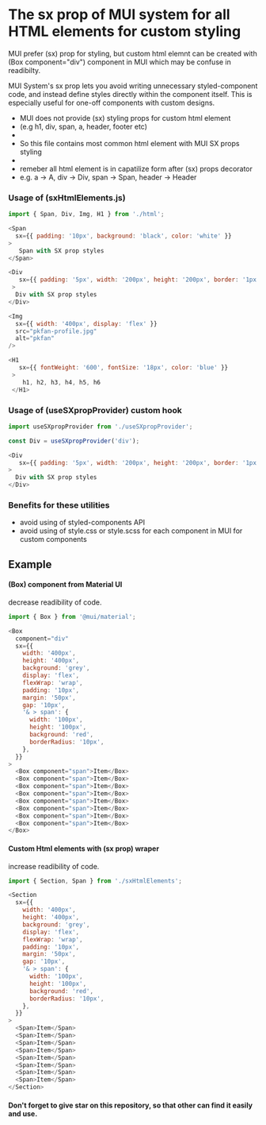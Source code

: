 # The sx prop of MUI system for all HTML elements for custom styling
MUI prefer (sx) prop for styling, but custom html elemnt can be created with (Box component="div") component in MUI which may be confuse in readibilty.

MUI System's sx prop lets you avoid writing unnecessary styled-component code, and instead define styles directly within the component itself. This is especially useful for one-off components with custom designs.

 * MUI does not provide (sx) styling props for custom html element
 * (e.g h1, div, span, a, header, footer etc)
 *
 * So this file contains most common html element with MUI SX props styling
 *
 * remeber all html element is in capatilize form after (sx) props decorator
 * e.g. a -> A, div -> Div, span -> Span, header -> Header

### Usage of (sxHtmlElements.js)
```js
import { Span, Div, Img, H1 } from './html';

<Span 
  sx={{ padding: '10px', background: 'black', color: 'white' }}
>
   Span with SX prop styles
</Span>

<Div 
   sx={{ padding: '5px', width: '200px', height: '200px', border: '1px solid red' }}
 >
  Div with SX prop styles
</Div>

<Img 
  sx={{ width: '400px', display: 'flex' }} 
  src="pkfan-profile.jpg" 
  alt="pkfan" 
/>

<H1 
   sx={{ fontWeight: '600', fontSize: '18px', color: 'blue' }}
 >
    h1, h2, h3, h4, h5, h6
 </H1>

```
### Usage of (useSXpropProvider) custom hook
```js
import useSXpropProvider from './useSXpropProvider';

const Div = useSXpropProvider('div');

<Div 
   sx={{ padding: '5px', width: '200px', height: '200px', border: '1px solid red' }}
>
  Div with SX prop styles
</Div>

```

### Benefits for these utilities
* avoid using of styled-components API
* avoid using of style.css or style.scss for each component in MUI for custom components

## Example

#### (Box) component from Material UI
decrease readibility of code.

```js
import { Box } from '@mui/material';

<Box
  component="div"
  sx={{
    width: '400px',
    height: '400px',
    background: 'grey',
    display: 'flex',
    flexWrap: 'wrap',
    padding: '10px',
    margin: '50px',
    gap: '10px',
    '& > span': {
      width: '100px',
      height: '100px',
      background: 'red',
      borderRadius: '10px',
    },
  }}
>
  <Box component="span">Item</Box>
  <Box component="span">Item</Box>
  <Box component="span">Item</Box>
  <Box component="span">Item</Box>
  <Box component="span">Item</Box>
  <Box component="span">Item</Box>
  <Box component="span">Item</Box>
  <Box component="span">Item</Box>
</Box>
```

#### Custom Html elements with (sx prop) wraper
increase readibility of code.

```js
import { Section, Span } from './sxHtmlElements';

<Section
  sx={{
    width: '400px',
    height: '400px',
    background: 'grey',
    display: 'flex',
    flexWrap: 'wrap',
    padding: '10px',
    margin: '50px',
    gap: '10px',
    '& > span': {
      width: '100px',
      height: '100px',
      background: 'red',
      borderRadius: '10px',
    },
  }}
>
  <Span>Item</Span>
  <Span>Item</Span>
  <Span>Item</Span>
  <Span>Item</Span>
  <Span>Item</Span>
  <Span>Item</Span>
  <Span>Item</Span>
  <Span>Item</Span>
</Section>
```



#### Don't forget to give star on this repository, so that other can find it easily and use.
